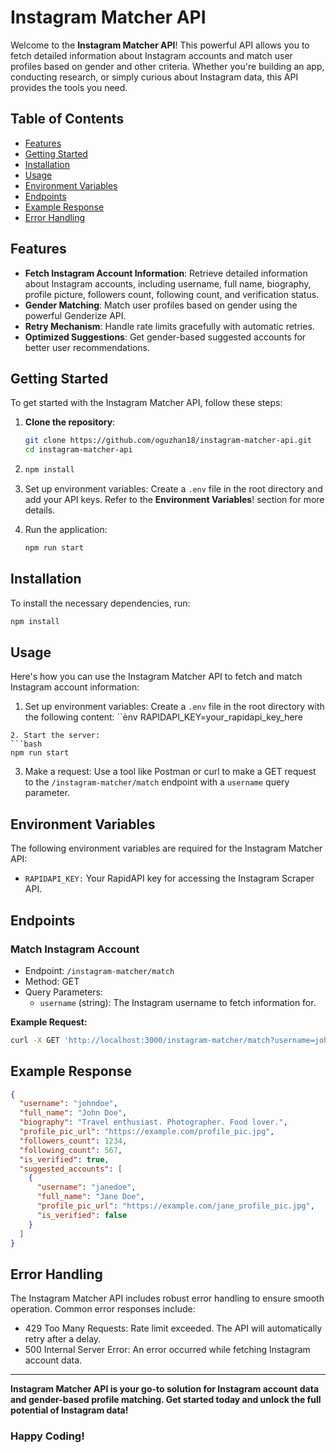 # Instagram Matcher API

Welcome to the **Instagram Matcher API**! This powerful API allows you to fetch detailed information about Instagram accounts and match user profiles based on gender and other criteria. Whether you're building an app, conducting research, or simply curious about Instagram data, this API provides the tools you need.

## Table of Contents

- [Features](#features)
- [Getting Started](#getting-started)
- [Installation](#installation)
- [Usage](#usage)
- [Environment Variables](#environment-variables)
- [Endpoints](#endpoints)
- [Example Response](#example-response)
- [Error Handling](#error-handling)

## Features

- **Fetch Instagram Account Information**: Retrieve detailed information about Instagram accounts, including username, full name, biography, profile picture, followers count, following count, and verification status.
- **Gender Matching**: Match user profiles based on gender using the powerful Genderize API.
- **Retry Mechanism**: Handle rate limits gracefully with automatic retries.
- **Optimized Suggestions**: Get gender-based suggested accounts for better user recommendations.

## Getting Started

To get started with the Instagram Matcher API, follow these steps:

1. **Clone the repository**:
   ```bash
   git clone https://github.com/oguzhan18/instagram-matcher-api.git
   cd instagram-matcher-api
   ```
2. ```bash
   npm install
   ```
3. Set up environment variables:
Create a `.env` file in the root directory and add your API keys. Refer to the **Environment Variables**! section for more details.

4. Run the application:
   ```bash
   npm run start
   ```
## Installation
To install the necessary dependencies, run:
```bash
npm install
```
## Usage
Here's how you can use the Instagram Matcher API to fetch and match Instagram account information:
1. Set up environment variables:
Create a `.env` file in the root directory with the following content:
``ènv
RAPIDAPI_KEY=your_rapidapi_key_here
```
2. Start the server:
```bash
npm run start
```
3. Make a request:
Use a tool like Postman or curl to make a GET request to the `/instagram-matcher/match` endpoint with a `username` query parameter.

## Environment Variables
The following environment variables are required for the Instagram Matcher API:
* `RAPIDAPI_KEY:` Your RapidAPI key for accessing the Instagram Scraper API.
  
## Endpoints
### Match Instagram Account
* Endpoint: `/instagram-matcher/match`
* Method: GET
* Query Parameters:
  * `username` (string): The Instagram username to fetch information for.
 
<b>Example Request:</b>
```bash
curl -X GET 'http://localhost:3000/instagram-matcher/match?username=johndoe'
```
## Example Response
```json
{
  "username": "johndoe",
  "full_name": "John Doe",
  "biography": "Travel enthusiast. Photographer. Food lover.",
  "profile_pic_url": "https://example.com/profile_pic.jpg",
  "followers_count": 1234,
  "following_count": 567,
  "is_verified": true,
  "suggested_accounts": [
    {
      "username": "janedoe",
      "full_name": "Jane Doe",
      "profile_pic_url": "https://example.com/jane_profile_pic.jpg",
      "is_verified": false
    }
  ]
}
```
## Error Handling
The Instagram Matcher API includes robust error handling to ensure smooth operation. Common error responses include:
* 429 Too Many Requests: Rate limit exceeded. The API will automatically retry after a delay.
* 500 Internal Server Error: An error occurred while fetching Instagram account data.

<hr>
<b> Instagram Matcher API is your go-to solution for Instagram account data and gender-based profile matching. Get started today and unlock the full potential of Instagram data! </b>

### Happy Coding!


